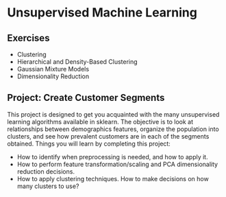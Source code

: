 # Unsupervised Machine Learning

## Exercises
- Clustering
- Hierarchical and Density-Based Clustering
- Gaussian Mixture Models
- Dimensionality Reduction


## Project: Create Customer Segments
This project is designed to get you acquainted with the many unsupervised learning algorithms available in sklearn. The objective is to look at relationships between demographics features, organize the population into clusters, and see how prevalent customers are in each of the segments obtained.
Things you will learn by completing this project:

- How to identify when preprocessing is needed, and how to apply it.
- How to perform feature transformation/scaling and PCA  dimensionality reduction decisions.
- How to apply clustering techniques. How to make decisions on how many clusters to use?
